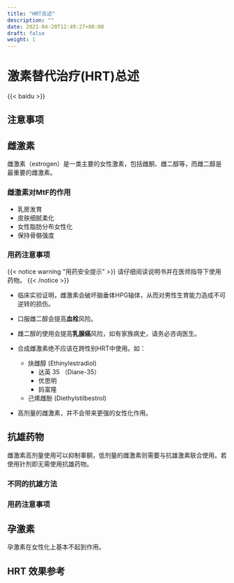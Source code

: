 ```yaml
---
title: "HRT总述"
description: ""
date: 2021-04-20T12:49:27+08:00
draft: false
weight: 1
---
```


# 激素替代治疗(HRT)总述

 {{< baidu >}}

## 注意事项

## 雌激素

雌激素（estrogen）是一类主要的女性激素，包括雌酮、雌二醇等，而雌二醇是最重要的雌激素。

### 雌激素对MtF的作用

- 乳房发育
- 皮肤细腻柔化
- 女性脂肪分布女性化
- 保持骨骼强度

### 用药注意事项

{{< notice warning "用药安全提示" >}}
请仔细阅读说明书并在医师指导下使用药物。
{{< /notice >}}

- 临床实验证明，雌激素会破坏脑垂体HPG轴体，从而对男性生育能力造成不可逆转的损伤。

- 口服雌二醇会提高**血栓**风险。

- 雌二醇的使用会提高**乳腺癌**风险，如有家族病史，请务必咨询医生。

- 合成雌激素绝不应该在跨性别HRT中使用。如：
  - 炔雌醇 (Ethinylestradiol)
    - 达英 35 （Diane-35）
    - 优思明
    - 妈富隆
  - 己烯雌酚 (Diethylstilbestrol)

- 高剂量的雌激素，并不会带来更强的女性化作用。

## 抗雄药物

雌激素高剂量使用可以抑制睾酮，低剂量的雌激素则需要与抗雄激素联合使用。若使用针剂即无需使用抗雄药物。

### 不同的抗雄方法

### 用药注意事项

## 孕激素

孕激素在女性化上基本不起到作用。

## HRT 效果参考